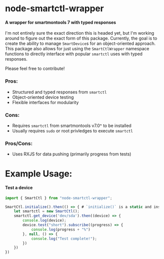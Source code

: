 # node-smartctl-wrapper

#### A wrapper for smartmontools 7 with typed responses

I'm not entirely sure the exact direction this is headed yet, but I'm working around to figure out the exact form of this package. Currently, the goal is to create the ability to manage `SmartDevice`s for an object-oriented approach. This package also allows for just using the `SmartCtlWrapper` namespace functions to directly interface with popular `smartctl` uses with typed responses.

Please feel free to contribute!

### Pros:
- Structured and typed responses from `smartctl`
- Object-oriented device testing
- Flexible interfaces for modularity
  
### Cons:
- Requires `smartctl` from smartmontools v7.0^ to be installed
- Usually requires `sudo` or root privledges to execute `smartctl`

### Pros/Cons:
- Uses RXJS for data pushing (primarily progress from tests)

# Example Usage:

#### Test a device
```typescript
import { SmartCtl } from "node-smartctl-wrapper";

SmartCtl.initialize().then(() => { # `initialize()` is a static and instance-bound function. You can use it either way.
    let smartctl = new SmartCtl();
    smartctl.get_device('dev/sda').then((device) => {
        console.log(device);
        device.test("short").subscribe((progress) => {
            console.log(progress + "%")
        }, null, () => {
            console.log("Test complete!");
        })
    })
})
```
